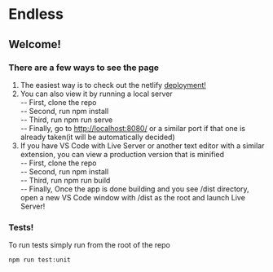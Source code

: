 # Endless

## Welcome!

### There are a few ways to see the page
  1. The easiest way is to check out the netlify [deployment!](https://goofy-babbage-315fb2.netlify.app/)
  2. You can also view it by running a local server <br />
      -- First, clone the repo <br />
      -- Second, run npm install <br />
      -- Third, run npm run serve <br />
      -- Finally, go to [http://localhost:8080/](http://localhost:8080/) or a similar port if that one is already taken(it will be automatically decided)
  3. If you have VS Code with Live Server or another text editor with a similar extension, you can view a production version that is minified <br />
      -- First, clone the repo <br />
      -- Second, run npm install <br />
      -- Third, run npm run build <br />
      -- Finally, Once the app is done building and you see /dist directory, open a new VS Code window with /dist as the root and launch Live Server!

### Tests!
  To run tests simply run from the root of the repo
  ```
  npm run test:unit
  ```

